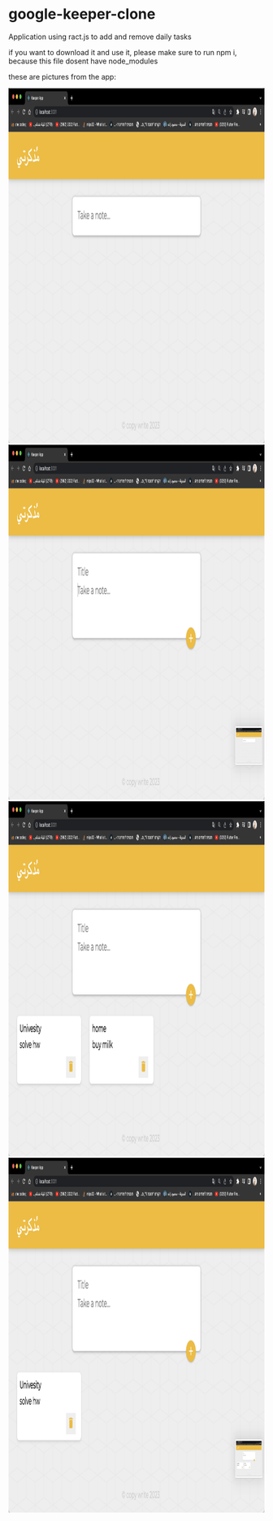 # google-keeper-clone
Application using ract.js to add and remove daily tasks

if you want to download it and use it, please make sure to run npm i, because this file dosent have node_modules

these are pictures from the app:

<img src="https://github.com/Apps4c/google-keeper-clone/blob/main/Screenshot%202023-06-04%20at%208.56.40.png" alt="app img" width="1000"  height="699">
<img src="https://github.com/Apps4c/google-keeper-clone/blob/main/Screenshot%202023-06-04%20at%208.56.44.png" alt="app img" width="1000"  height="699">

<img src="https://github.com/Apps4c/google-keeper-clone/blob/main/Screenshot%202023-06-04%20at%208.57.19.png" alt="app img" width="1000"  height="699">
<img src="https://github.com/Apps4c/google-keeper-clone/blob/main/Screenshot%202023-06-04%20at%208.57.21.png" alt="app img" width="1000"  height="699">


